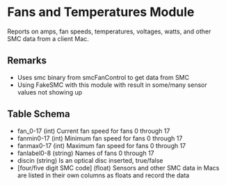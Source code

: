 Fans and Temperatures Module
==============

Reports on amps, fan speeds, temperatures, voltages, watts, and other SMC data from a client Mac.

Remarks
----

* Uses smc binary from smcFanControl to get data from SMC
* Using FakeSMC with this module with result in some/many sensor values not showing up

Table Schema
-----

* fan_0-17 (int) Current fan speed for fans 0 through 17
* fanmin0-17 (int) Minimum fan speed for fans 0 through 17
* fanmax0-17 (int) Maximum fan speed for fans 0 through 17
* fanlabel0-8 (string) Names of fans 0 through 17
* discin (string) Is an optical disc inserted, true/false
* \[four/five digit SMC code] (float) Sensors and other SMC data in Macs are listed in their own columns as floats and record the data
